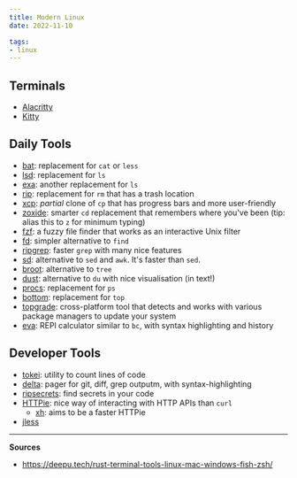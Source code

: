 ```yaml
---
title: Modern Linux
date: 2022-11-10

tags:
- linux
---
```


## Terminals

- [Alacritty](https://github.com/alacritty/alacritty)
- [Kitty](https://github.com/kovidgoyal/kitty)

## Daily Tools

- [bat](https://github.com/sharkdp/bat): replacement for `cat` or `less`
- [lsd](https://github.com/Peltoche/lsd): replacement for `ls`
- [exa](https://github.com/ogham/exa): another replacement for `ls`
- [rip](https://github.com/nivekuil/rip): replacement for `rm` that has a trash location
- [xcp](https://github.com/tarka/xcp): *partial* clone of `cp` that has progress bars and more user-friendly
- [zoxide](https://github.com/ajeetdsouza/zoxide): smarter `cd` replacement that remembers where you've been (tip: alias this to `z` for minimum typing)
- [fzf](https://github.com/junegunn/fzf): a fuzzy file finder that works as an interactive Unix filter
- [fd](https://github.com/sharkdp/fd): simpler alternative to `find`
- [ripgrep](https://github.com/BurntSushi/ripgrep): faster `grep` with many nice features
- [sd](https://github.com/chmln/sd): alternative to `sed` and `awk`. It's faster than `sed`.
- [broot](https://github.com/Canop/broot): alternative to `tree`
- [dust](https://github.com/bootandy/dust): alternative to `du` with nice visualisation (in text!)
- [procs](https://github.com/dalance/procs): replacement for `ps`
- [bottom](https://github.com/ClementTsang/bottom): replacement for `top`
- [topgrade](https://github.com/topgrade-rs/topgrade): cross-platform tool that detects and works with various package managers to update your system
- [eva](https://github.com/nerdypepper/eva): REPl calculator similar to `bc`, with syntax highlighting and history


## Developer Tools

- [tokei](https://github.com/XAMPPRocky/tokei): utility to count lines of code
- [delta](https://github.com/dandavison/delta): pager for git, diff, grep outputm, with syntax-highlighting
- [ripsecrets](https://github.com/sirwart/ripsecrets): find secrets in your code
- [HTTPie](https://httpie.io/cli): nice way of interacting with HTTP APIs than `curl`
  - [xh](https://github.com/ducaale/xh): aims to be a faster HTTPie
- [jless](https://jless.io)


---

**Sources**
- https://deepu.tech/rust-terminal-tools-linux-mac-windows-fish-zsh/
